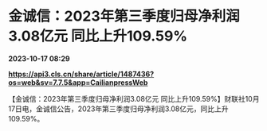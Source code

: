 # 金诚信：2023年第三季度归母净利润3.08亿元 同比上升109.59%

**2023-10-17 08:29**

**https://api3.cls.cn/share/article/1487436?os=web&sv=7.7.5&app=CailianpressWeb**

【金诚信：2023年第三季度归母净利润3.08亿元 同比上升109.59%】财联社10月17日电，金诚信公告，2023年第三季度归母净利润3.08亿元，同比上升109.59%。